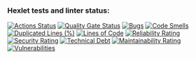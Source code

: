 ### Hexlet tests and linter status:
[![Actions Status](https://github.com/Grimmlok626/python-project-49/actions/workflows/hexlet-check.yml/badge.svg)](https://github.com/Grimmlok626/python-project-49/actions)
[![Quality Gate Status](https://sonarcloud.io/api/project_badges/measure?project=Grimmlok626_python-project-49&metric=alert_status)](https://sonarcloud.io/summary/new_code?id=Grimmlok626_python-project-49)
[![Bugs](https://sonarcloud.io/api/project_badges/measure?project=Grimmlok626_python-project-49&metric=bugs)](https://sonarcloud.io/summary/new_code?id=Grimmlok626_python-project-49)
[![Code Smells](https://sonarcloud.io/api/project_badges/measure?project=Grimmlok626_python-project-49&metric=code_smells)](https://sonarcloud.io/summary/new_code?id=Grimmlok626_python-project-49)
[![Duplicated Lines (%)](https://sonarcloud.io/api/project_badges/measure?project=Grimmlok626_python-project-49&metric=duplicated_lines_density)](https://sonarcloud.io/summary/new_code?id=Grimmlok626_python-project-49)
[![Lines of Code](https://sonarcloud.io/api/project_badges/measure?project=Grimmlok626_python-project-49&metric=ncloc)](https://sonarcloud.io/summary/new_code?id=Grimmlok626_python-project-49)
[![Reliability Rating](https://sonarcloud.io/api/project_badges/measure?project=Grimmlok626_python-project-49&metric=reliability_rating)](https://sonarcloud.io/summary/new_code?id=Grimmlok626_python-project-49)
[![Security Rating](https://sonarcloud.io/api/project_badges/measure?project=Grimmlok626_python-project-49&metric=security_rating)](https://sonarcloud.io/summary/new_code?id=Grimmlok626_python-project-49)
[![Technical Debt](https://sonarcloud.io/api/project_badges/measure?project=Grimmlok626_python-project-49&metric=sqale_index)](https://sonarcloud.io/summary/new_code?id=Grimmlok626_python-project-49)
[![Maintainability Rating](https://sonarcloud.io/api/project_badges/measure?project=Grimmlok626_python-project-49&metric=sqale_rating)](https://sonarcloud.io/summary/new_code?id=Grimmlok626_python-project-49)
[![Vulnerabilities](https://sonarcloud.io/api/project_badges/measure?project=Grimmlok626_python-project-49&metric=vulnerabilities)](https://sonarcloud.io/summary/new_code?id=Grimmlok626_python-project-49)
